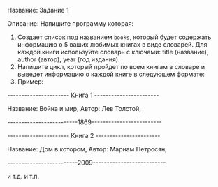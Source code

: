 Название: Задание 1

Описание: Напишите программу которая:
1. Создает список под названием `books`, который будет содержать информацию о 5 ваших любимых книгах в виде словарей. Для каждой книги используйте словарь с ключами: title (название), author (автор), year (год издания). 
2. Напишите цикл, который пройдет по всем книгам в словаре и выведет информацию о каждой книге в следующем формате:
3. Пример:

 ---------------------- Книга 1 -----------------------
 
 Название: Война и мир, Автор: Лев Толстой,
 
 -------------------------1869-------------------------
 
 
  ---------------------- Книга 2 -----------------------
  
 Название: Дом в котором, Автор: Мариам Петросян,
 
 -------------------------2009--------------------------
 
 
 и т.д. и т.п.